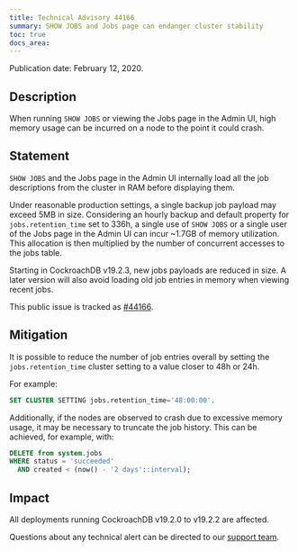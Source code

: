 ```yaml
---
title: Technical Advisory 44166
summary: SHOW JOBS and Jobs page can endanger cluster stability
toc: true
docs_area: 
---
```


Publication date: February 12, 2020.

## Description

When running `SHOW JOBS` or viewing the Jobs page in the Admin UI,
high memory usage can be incurred on a node to the point it
could crash.

## Statement

`SHOW JOBS` and the Jobs page in the Admin UI internally load all the
job descriptions from the cluster in RAM before displaying them.

Under reasonable production settings, a single backup job payload may
exceed 5MB in size. Considering an hourly backup and default property
for `jobs.retention_time` set to 336h, a single use of `SHOW JOBS` or a
single user of the Jobs page in the Admin UI can incur ~1.7GB of
memory utilization. This allocation is then multiplied by the number
of concurrent accesses to the jobs table.

Starting in CockroachDB v19.2.3, new jobs payloads are reduced in
size. A later version will also avoid loading old job entries in
memory when viewing recent jobs.

This public issue is tracked as [#44166](https://github.com/cockroachdb/cockroach/issues/44166).


## Mitigation

It is possible to reduce the number of job entries overall by setting
the `jobs.retention_time` cluster setting to a value closer to 48h or
24h.

For example:

~~~sql
SET CLUSTER SETTING jobs.retention_time='48:00:00'.
~~~

Additionally, if the nodes are observed to crash due to excessive
memory usage, it may be necessary to truncate the job history. This
can be achieved, for example, with:

~~~sql
DELETE from system.jobs
WHERE status = 'succeeded'
  AND created < (now() - '2 days'::interval);
~~~

## Impact

All deployments running CockroachDB v19.2.0 to v19.2.2 are affected.

Questions about any technical alert can be directed to our [support
team](https://support.cockroachlabs.com/).
